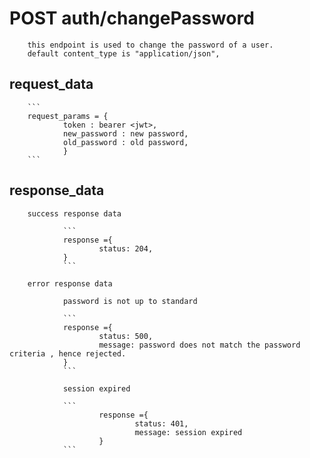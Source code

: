 # POST auth/changePassword

        this endpoint is used to change the password of a user.
        default content_type is "application/json",


## request_data

        ```
        request_params = {
                token : bearer <jwt>,
                new_password : new password,
                old_password : old password,
                }
        ```

<!---we need old password because not everyone who has access to session should be able to change password--->


## response_data


<!--- if password is up to standard, then its saved -->
        success response data
                
                ```
                response ={
                        status: 204,
                }
                ```
<!--- we chose no content because unless we are logging out we wont delete the token, so no need to refresh , hence 201 changed to 204 -->
        
        error response data
                
                password is not up to standard

                ```
                response ={
                        status: 500,
                        message: password does not match the password criteria , hence rejected.
                }
                ```

                session expired

                ```
                        response ={
                                status: 401,
                                message: session expired
                        }
                ```
<!--- upon simon's comment, its better for status to be 401 instead of 403 because token here is invalid -->
